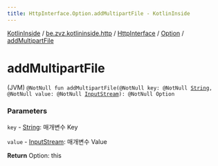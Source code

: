 ```yaml
---
title: HttpInterface.Option.addMultipartFile - KotlinInside
---
```


[KotlinInside](../../../index.html) / [be.zvz.kotlininside.http](../../index.html) / [HttpInterface](../index.html) / [Option](index.html) / [addMultipartFile](./add-multipart-file.html)

# addMultipartFile

(JVM) `@NotNull fun addMultipartFile(@NotNull key: @NotNull `[`String`](https://kotlinlang.org/api/latest/jvm/stdlib/kotlin/-string/index.html)`, @NotNull value: @NotNull `[`InputStream`](https://docs.oracle.com/javase/7/docs/api/java/io/InputStream.html)`): @NotNull Option`

### Parameters

`key` - [String](https://kotlinlang.org/api/latest/jvm/stdlib/kotlin/-string/index.html): 매개변수 Key

`value` - [InputStream](https://docs.oracle.com/javase/7/docs/api/java/io/InputStream.html): 매개변수 Value

**Return**
Option: this

